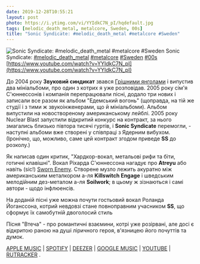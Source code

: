 ```yaml
---
date: 2019-12-28T10:55:21
layout: post
photo: https://i.ytimg.com/vi/YYIdkC7N_pI/hqdefault.jpg
tags: [melodic_death_metal, metalcore, Sweden, 00s]
title: "Sonic Syndicate: #melodic_death_metal #metalcore #Sweden"
---
```

![Sonic Syndicate: #melodic_death_metal #metalcore #Sweden](https://i.ytimg.com/vi/YYIdkC7N_pI/hqdefault.jpg)
Sonic Syndicate: [#melodic_death_metal](/tags/#melodic_death_metal) [#metalcore](/tags/#metalcore) [#Sweden](/tags/#Sweden) [#00s](/tags/#00s) [https://www.youtube.com/watch?v=YYIdkC7N_pI](https://www.youtube.com/watch?v=YYIdkC7N_pI)

До 2004 року **Звуковий синдикат** звався [Грішними янголами](/2019-12-13-fallen-angels--melodic-death-metal-metalcore-sweden) і випустив два мініальбоми, про один з котрих я уже розповідав. 2005 року сім&#39;я С&#39;юннессонів і компанія перепрацювали пісні, додало три нових і записали все разом як альбом &quot;Едемський вогонь&quot; (щоправда, на тій же студії і з тими ж звукоінженерами, що й мініальбоми). Альбом випустили на новоствореному американському лейблі. 2005 року Nuclear Blast запустили відкритий конкурс на контракт, за нього змагались близько півтора тисячі гуртів, і **Sonic Syndicate** перемогли, - наступні альбоми вже створені у співпраці з Ядерним вибухом. (Іронічно, що, можливо, саме цей контракт згодом приведе **SS** до розколу.)

Як написав один критик, &quot;Хардкор-вокал, метальові рифи та біти, готичні клавішні&quot;. Вокал Ріхарда С&#39;юннессона нагадує про **Atreyu** або навіть (sic!) [Sworn Enemy](/2019-11-25-sworn-enemy--metallic-hardcore-crossover-usa-new-york).  Створене музло лежить акуратно між американським металкором а-ля **Killswitch Engage** і шведським мелодійним дез-металом а-ля **Soilwork**; в цьому ж зізнаються і самі автори - щодо інфлюенсів.

На доданій пісні уже можна почути гостьовий вокал Роланда Йоганссона, котрий невдовзі стане повноправним учасником **SS**, що сформує їх самобутній двоголосий стиль

Пісня &quot;Втеча&quot; - про романтичні взаємини, котрі уже розірвані, але досі є відкритою раною на душі ліричного героя, в&#39;язницею його почуттів та думок.

[APPLE MUSIC](https://music.apple.com/ru/album/eden-fire/80083147) \| [SPOTIFY](https://open.spotify.com/album/4AsFr0XL38CcgokW9I1iJ7) \| [DEEZER](https://www.deezer.com/album/786839?utm_source=deezer&amp;utm_content=album-786839&amp;utm_term=1601611822_1577523211&amp;utm_medium=web) \| [GOOGLE MUSIC](https://play.google.com/music/m/Bt6eww5hiw67wxalyd6xlbrobf4?t=Eden_Fire_-_Sonic_Syndicate) \| [YOUTUBE](https://www.youtube.com/playlist?list=OLAK5uy_m39RpAVtnbF44m0Jur6nVOp6nDhu2GZjM) \| [RUTRACKER](https://rutracker.org/forum/viewtopic.php?t=5629848) .